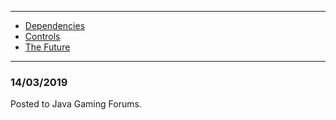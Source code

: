 * * *

* [Dependencies](DEPENDENCIES.md)
* [Controls](CONTROLS.md)
* [The Future](FUTURE.md)

* * *

### 14/03/2019

Posted to Java Gaming Forums.
